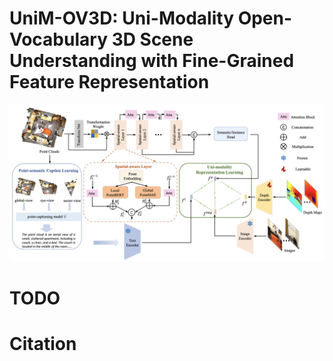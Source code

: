 # UniM-OV3D: Uni-Modality Open-Vocabulary 3D Scene Understanding with Fine-Grained Feature Representation


![Image description](https://github.com/hithqd/UniM-OV3D/blob/main/docs/framework.png)

# TODO

# Citation
```

```
